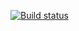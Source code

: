 [![Build status](https://ci.appveyor.com/api/projects/status/9xxpbjpiflphcn60/branch/main?svg=true)](https://ci.appveyor.com/project/KatyaQA91/page-object/branch/main)
